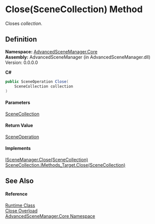 # Close(SceneCollection) Method

Closes _collection_.

## Definition

**Namespace:** [AdvancedSceneManager.Core](N_AdvancedSceneManager_Core.md)\
**Assembly:** AdvancedSceneManager (in AdvancedSceneManager.dll) Version: 0.0.0.0

**C#**

```c#
public SceneOperation Close(
	SceneCollection collection
)
```

#### Parameters

&#x20; [SceneCollection](T_AdvancedSceneManager_Models_SceneCollection.md)&#x20;

#### Return Value

[SceneOperation](T_AdvancedSceneManager_Core_SceneOperation.md)

#### Implements

[ISceneManager.Close(SceneCollection)](M_AdvancedSceneManager_DependencyInjection_ISceneManager_Close_2.md)\
[SceneCollection.IMethods\_Target.Close(SceneCollection)](M_AdvancedSceneManager_Models_SceneCollection_IMethods_Target_Close.md)

## See Also

#### Reference

[Runtime Class](T_AdvancedSceneManager_Core_Runtime.md)\
[Close Overload](Overload_AdvancedSceneManager_Core_Runtime_Close.md)\
[AdvancedSceneManager.Core Namespace](N_AdvancedSceneManager_Core.md)
